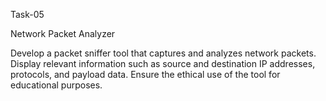 Task-05

Network Packet Analyzer

Develop a packet sniffer tool that captures and analyzes network packets. Display relevant information such as source and 
destination IP addresses, protocols, and payload data. Ensure the ethical use of the tool for educational purposes.
